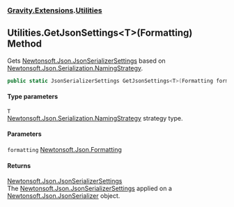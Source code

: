 ### [Gravity.Extensions](./Gravity-Extensions.md 'Gravity.Extensions').[Utilities](./Gravity-Extensions-Utilities.md 'Gravity.Extensions.Utilities')
## Utilities.GetJsonSettings&lt;T&gt;(Formatting) Method
Gets [Newtonsoft.Json.JsonSerializerSettings](https://docs.microsoft.com/en-us/dotnet/api/Newtonsoft.Json.JsonSerializerSettings 'Newtonsoft.Json.JsonSerializerSettings') based on [Newtonsoft.Json.Serialization.NamingStrategy](https://docs.microsoft.com/en-us/dotnet/api/Newtonsoft.Json.Serialization.NamingStrategy 'Newtonsoft.Json.Serialization.NamingStrategy').  
```csharp
public static JsonSerializerSettings GetJsonSettings<T>(Formatting formatting=1);
```
#### Type parameters
<a name='Gravity-Extensions-Utilities-GetJsonSettings-T-(Formatting)-T'></a>
`T`  
[Newtonsoft.Json.Serialization.NamingStrategy](https://docs.microsoft.com/en-us/dotnet/api/Newtonsoft.Json.Serialization.NamingStrategy 'Newtonsoft.Json.Serialization.NamingStrategy') strategy type.  
  
#### Parameters
<a name='Gravity-Extensions-Utilities-GetJsonSettings-T-(Formatting)-formatting'></a>
`formatting` [Newtonsoft.Json.Formatting](https://docs.microsoft.com/en-us/dotnet/api/Newtonsoft.Json.Formatting 'Newtonsoft.Json.Formatting')  
  
#### Returns
[Newtonsoft.Json.JsonSerializerSettings](https://docs.microsoft.com/en-us/dotnet/api/Newtonsoft.Json.JsonSerializerSettings 'Newtonsoft.Json.JsonSerializerSettings')  
The [Newtonsoft.Json.JsonSerializerSettings](https://docs.microsoft.com/en-us/dotnet/api/Newtonsoft.Json.JsonSerializerSettings 'Newtonsoft.Json.JsonSerializerSettings') applied on a [Newtonsoft.Json.JsonSerializer](https://docs.microsoft.com/en-us/dotnet/api/Newtonsoft.Json.JsonSerializer 'Newtonsoft.Json.JsonSerializer') object.  
